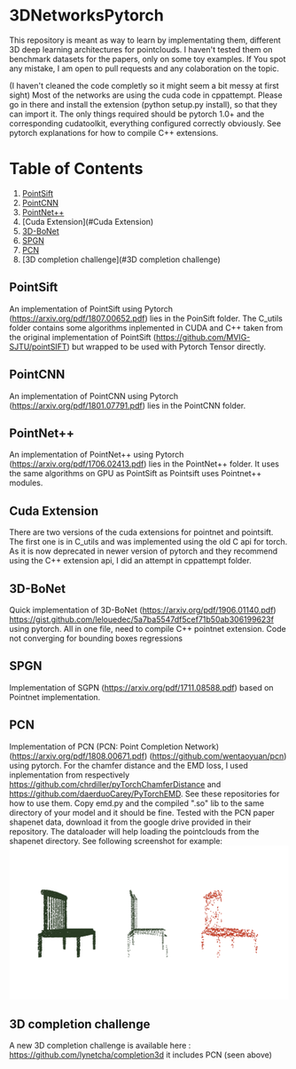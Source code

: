 # 3DNetworksPytorch




This repository is meant as way to learn by implementating them, different 3D deep learning architectures for pointclouds. I haven't tested them on benchmark datasets for the papers, only on some toy examples. If You spot any mistake, I am open to pull requests and any colaboration on the topic.

(I haven't cleaned the code completly so it might seem a bit messy at first sight)
Most of the networks are using the cuda code in cppattempt. Please go in there and install the extension (python setup.py install), so that they can import it.
The only things required should be pytorch 1.0+ and the corresponding cudatoolkit, everything configured correctly obviously. See pytorch explanations for how to compile C++ extensions.

# Table of Contents
1. [PointSift](#PointSift)
2. [PointCNN](#PointCNN)
3. [PointNet++](#PointNet++)
4. [Cuda Extension](#Cuda Extension)
5. [3D-BoNet](#3D-BoNet)
6. [SPGN](#SPGN)
7. [PCN](#PCN)
8. [3D completion challenge](#3D completion challenge)




## PointSift
An implementation of PointSift using Pytorch (https://arxiv.org/pdf/1807.00652.pdf) lies in the PoinSift folder.
The C_utils folder contains some algorithms inplemented in CUDA and C++ taken from the original implementation of PointSift (https://github.com/MVIG-SJTU/pointSIFT) but wrapped to be used with Pytorch Tensor directly.

## PointCNN
An implementation of PointCNN using Pytorch (https://arxiv.org/pdf/1801.07791.pdf) lies in the PointCNN folder.

## PointNet++
An implementation of PointNet++ using Pytorch (https://arxiv.org/pdf/1706.02413.pdf) lies in the PointNet++ folder.
It uses the same algorithms on GPU as PointSift as Pointsift uses Pointnet++ modules.


## Cuda Extension
There are two versions of the cuda extensions for pointnet and pointsift. The first one is in C_utils and was implemented using the old C api for torch. As it is now deprecated in newer version of pytorch and they recommend using the C++ extension api, I did an attempt in cppattempt folder.

## 3D-BoNet

Quick implementation of 3D-BoNet (https://arxiv.org/pdf/1906.01140.pdf) https://gist.github.com/lelouedec/5a7ba5547df5cef71b50ab306199623f using pytorch. All in one file, need to compile C++ pointnet extension. Code not converging for bounding boxes regressions

## SPGN

Implementation of SGPN (https://arxiv.org/pdf/1711.08588.pdf) based on Pointnet implementation.


## PCN
Implementation of PCN (PCN: Point Completion Network) (https://arxiv.org/pdf/1808.00671.pdf) (https://github.com/wentaoyuan/pcn) using pytorch. For the chamfer distance and the EMD loss, I used inplementation from respectively https://github.com/chrdiller/pyTorchChamferDistance and https://github.com/daerduoCarey/PyTorchEMD. See these repositories for how to use them. Copy emd.py and the compiled ".so" lib to the same directory of your model and it should be fine. 
Tested with the PCN paper shapenet data, download it from the google drive provided in their repository. The dataloader will help loading the pointclouds from the shapenet directory. See following screenshot for example: 
![Example for pcn](./PCN/example.png)


## 3D completion challenge
A new 3D completion challenge is available here : https://github.com/lynetcha/completion3d it includes PCN (seen above)
